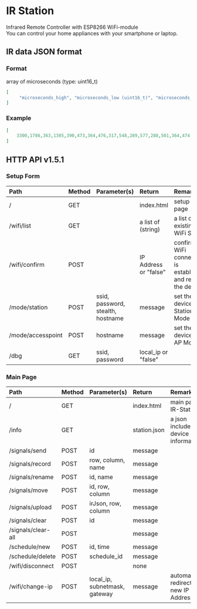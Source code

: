 # IR Station

Infrared Remote Controller with ESP8266 WiFi-module  
You can control your home appliances with your smartphone or laptop.

## IR data JSON format

### Format

array of microseconds (type: uint16_t)

~~~json
[
	 "microseconds_high", "microseconds_low (uint16_t)", "microseconds_high (uint16_t)", "microseconds_low (uint16_t)", ...
]
~~~

### Example

~~~json
[
	3300,1786,363,1305,390,473,364,476,317,548,289,577,288,501,364,474,390,475,290,550,289,1403,290,551,314,1377,290,552,313,502,362,1379,289,1378,289,1378,314,1377,389,1304,364,476,312,552,290,553,312,474,391,1305,362,501,364,474,361,504,289,553,312,477,363,500,364,476,287,578,289,1377,314,551,290,502,363,476,388,474,391,451,313,551,313,553,288,500,363,1304,385,1362,310,475,389,475,364,477,313,552,288,1380,317,50215,3305,3489,314
]
~~~

## HTTP API v1.5.1

### Setup Form

|Path				|Method	|Parameter(s)	|Return	|Remarks	|
|:------------------|:------|:--------------|:------|:----------|
|/					|GET	|				|index.html	|setup form page	|
|/wifi/list			|GET	|				|a list of (string)	|a list of existing WiFi SSID 	|
|/wifi/confirm		|POST	|				|IP Address or "false"		|confirm if WiFi connection is established and reboot the device	|
|/mode/station		|POST	|ssid, password, stealth, hostname	|message	|set the device as Station Mode	|
|/mode/accesspoint	|POST	|hostname	|message	|set the device as AP Mode	|
|/dbg				|GET	|ssid, password	|local_ip or "false"	|

### Main Page

|Path				|Method	|Parameter(s)			|Return		|Remarks	|
|:------------------|:------|:----------------------|:----------|:----------|
|/					|GET	|						|index.html	|main page of IR-Station	|
|/info				|GET	|						|station.json	|a json includes the device information	|
|/signals/send		|POST	|id						|message	|			|
|/signals/record	|POST	|row, column, name		|message	|			|
|/signals/rename	|POST	|id, name				|message	|			|
|/signals/move		|POST	|id, row, column		|message	|			|
|/signals/upload	|POST	|irJson, row, column	|message	|			|
|/signals/clear		|POST	|id						|message	|			|
|/signals/clear-all	|POST	|						|message	|			|
|/schedule/new		|POST	|id, time				|message	|			|
|/schedule/delete	|POST	|schedule_id			|message	|			|
|/wifi/disconnect	|POST	|						|none		|			|
|/wifi/change-ip	|POST	|local_ip, subnetmask, gateway	|message|automatically redirect to a new IP Address		|
